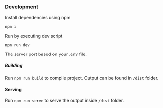 ### Development

Install dependencies using npm 
```
npm i
```

Run by executing dev script
```
npm run dev
```

The server port based on your .env file.

##### Building
Run `npm run build` to compile project. Output can be found in `/dist` folder.

#### Serving 
Run `npm run serve` to serve the output inside `/dist` folder.